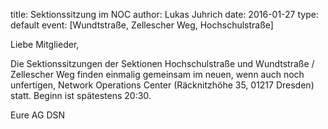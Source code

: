 title: Sektionssitzung im NOC
author: Lukas Juhrich
date: 2016-01-27
type: default
event: [Wundtstraße, Zellescher Weg, Hochschulstraße]

Liebe Mitglieder,

Die Sektionssitzungen der Sektionen Hochschulstraße und Wundtstraße /
Zellescher Weg finden einmalig gemeinsam im neuen, wenn auch noch
unfertigen, Network Operations Center (Räcknitzhöhe 35, 01217 Dresden)
statt.  Beginn ist spätestens 20:30.

Eure AG DSN
